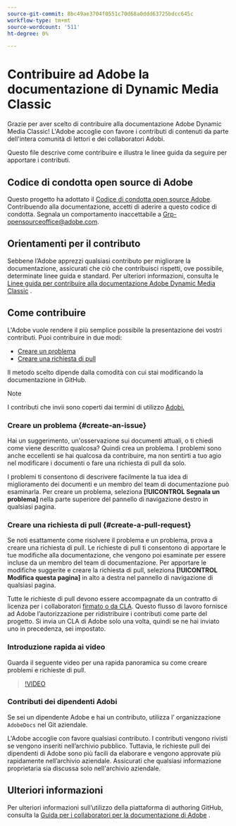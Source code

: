 ```yaml
---
source-git-commit: 8bc49ae3704f0551c70d68a0ddd63725bdcc645c
workflow-type: tm+mt
source-wordcount: '511'
ht-degree: 0%

---
```

# Contribuire ad Adobe la documentazione di Dynamic Media Classic

Grazie per aver scelto di contribuire alla documentazione Adobe Dynamic Media Classic! L&#39;Adobe accoglie con favore i contributi di contenuti da parte dell&#39;intera comunità di lettori e dei collaboratori Adobi.

Questo file descrive come contribuire e illustra le linee guida da seguire per apportare i contributi.

## Codice di condotta open source di Adobe

Questo progetto ha adottato il [Codice di condotta open source Adobe](code-of-conduct.md). Contribuendo alla documentazione, accetti di aderire a questo codice di condotta. Segnala un comportamento inaccettabile a [Grp-opensourceoffice@adobe.com](mailto:Grp-opensourceoffice@adobe.com).

## Orientamenti per il contributo

Sebbene l’Adobe apprezzi qualsiasi contributo per migliorare la documentazione, assicurati che ciò che contribuisci rispetti, ove possibile, determinate linee guida e standard. Per ulteriori informazioni, consulta le [Linee guida per contribuire alla documentazione Adobe Dynamic Media Classic](guidelines.md) .

## Come contribuire

L&#39;Adobe vuole rendere il più semplice possibile la presentazione dei vostri contributi. Puoi contribuire in due modi:

* [Creare un problema](#create-an-issue)
* [Creare una richiesta di pull](#create-a-pull-request)

Il metodo scelto dipende dalla comodità con cui stai modificando la documentazione in GitHub.

>[!NOTE]
>
>I contributi che invii sono coperti dai termini di utilizzo [Adobi.](https://www.adobe.com/legal/terms.html)

### Creare un problema {#create-an-issue}

Hai un suggerimento, un&#39;osservazione sui documenti attuali, o ti chiedi come viene descritto qualcosa? Quindi crea un problema. I problemi sono anche eccellenti se hai qualcosa da contribuire, ma non sentirti a tuo agio nel modificare i documenti o fare una richiesta di pull da solo.

I problemi ti consentono di descrivere facilmente la tua idea di miglioramento dei documenti e un membro del team di documentazione può esaminarla. Per creare un problema, seleziona **[!UICONTROL Segnala un problema]** nella parte superiore del pannello di navigazione destro in qualsiasi pagina.

### Creare una richiesta di pull {#create-a-pull-request}

Se noti esattamente come risolvere il problema e un problema, prova a creare una richiesta di pull. Le richieste di pull ti consentono di apportare le tue modifiche alla documentazione, che vengono poi esaminate per essere incluse da un membro del team di documentazione. Per apportare le modifiche suggerite e creare la richiesta di pull, seleziona **[!UICONTROL Modifica questa pagina]** in alto a destra nel pannello di navigazione di qualsiasi pagina.

Tutte le richieste di pull devono essere accompagnate da un contratto di licenza per i collaboratori [firmato o da CLA](https://opensource.adobe.com/cla.html). Questo flusso di lavoro fornisce ad Adobe l’autorizzazione per ridistribuire i contributi come parte del progetto. Si invia un CLA di Adobe solo una volta, quindi se ne hai inviato uno in precedenza, sei impostato.

### Introduzione rapida ai video

Guarda il seguente video per una rapida panoramica su come creare problemi e richieste di pull.

>[!VIDEO](https://video.tv.adobe.com/v/27069)

### Contributi dei dipendenti Adobi

Se sei un dipendente Adobe e hai un contributo, utilizza l’ organizzazione `AdobeDocs` nel Git aziendale.

L&#39;Adobe accoglie con favore qualsiasi contributo. I contributi vengono rivisti se vengono inseriti nell’archivio pubblico. Tuttavia, le richieste pull dei dipendenti di Adobe sono più facili da elaborare e vengono approvate più rapidamente nell’archivio aziendale. Assicurati che qualsiasi informazione proprietaria sia discussa solo nell&#39;archivio aziendale.

## Ulteriori informazioni

Per ulteriori informazioni sull’utilizzo della piattaforma di authoring GitHub, consulta la [Guida per i collaboratori per la documentazione di Adobe](https://experienceleague.adobe.com/docs/contributor/contributor-guide/introduction.html) .
